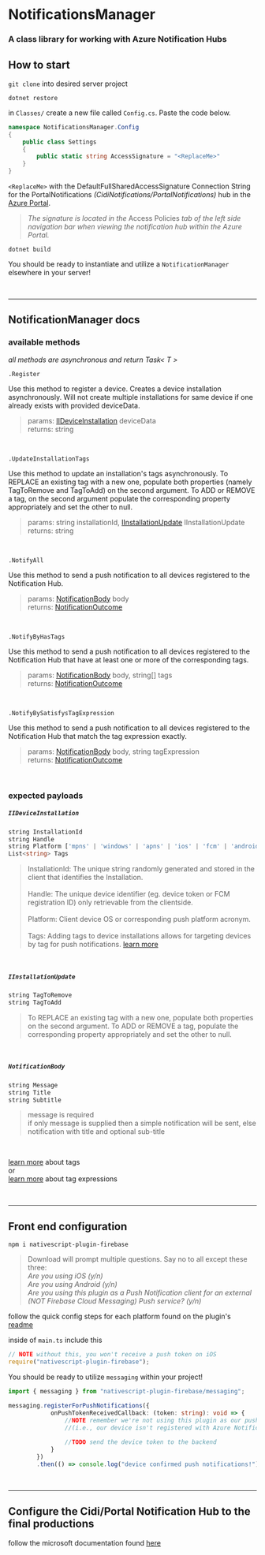 # NotificationsManager
### A class library for working with Azure Notification Hubs

## How to start
`git clone` into desired server project

`dotnet restore`

in `Classes/` create a new file called `Config.cs`. Paste the code below.
```cs
namespace NotificationsManager.Config
{
    public class Settings
    {
        public static string AccessSignature = "<ReplaceMe>"
    }
}
```
`<ReplaceMe>` with the DefaultFullSharedAccessSignature Connection String for the PortalNotifications *(CidiNotifications/PortalNotifications)* hub in the [Azure Portal](https://portal.azure.com/). <br/> 
>*The signature is located in the* Access Policies *tab of the left side navigation bar when viewing the notification hub within the Azure Portal.*

`dotnet build`

You should be ready to instantiate and utilize a `NotificationManager` elsewhere in your server!

<br/>

---
## NotificationManager docs

### available methods
*all methods are asynchronous and return Task< T >*


`.Register`

Use this method to register a device. Creates a device installation asynchronously. Will not create multiple installations for same device if one already exists with provided deviceData. 
>params: [IIDeviceInstallation](https://github.com/porterwilcox/NotificationsManager#IIDeviceInstallation) deviceData <br/>
>returns: string 

<br/>

`.UpdateInstallationTags`

Use this method to update an installation's tags asynchronously. To REPLACE an existing tag with a new one, populate both properties (namely TagToRemove and TagToAdd) on the second argument. To ADD or REMOVE a tag, on the second argument populate the corresponding property appropriately and set the other to null.
>params: string installationId, [IInstallationUpdate](https://github.com/porterwilcox/NotificationsManager#IInstallationUpdate) IInstallationUpdate <br/>
>returns: string 

<br/>

`.NotifyAll`

Use this method to send a push notification to all devices registered to the Notification Hub. 
>params: [NotificationBody](https://github.com/porterwilcox/NotificationsManager#NotificationBody) body <br/>
>returns: [NotificationOutcome](https://docs.microsoft.com/en-us/dotnet/api/microsoft.azure.notificationhubs.notificationoutcome?view=azure-dotnet) 

<br/>

`.NotifyByHasTags`

Use this method to send a push notification to all devices registered to the Notification Hub that have at least one or more of the corresponding tags.
>params: [NotificationBody](https://github.com/porterwilcox/NotificationsManager#NotificationBody) body, string[] tags <br/>
>returns: [NotificationOutcome](https://docs.microsoft.com/en-us/dotnet/api/microsoft.azure.notificationhubs.notificationoutcome?view=azure-dotnet) 

<br/>

`.NotifyBySatisfysTagExpression`

Use this method to send a push notification to all devices registered to the Notification Hub that match the tag expression exactly.
>params: [NotificationBody](https://github.com/porterwilcox/NotificationsManager#NotificationBody) body, string tagExpression <br/>
>returns: [NotificationOutcome](https://docs.microsoft.com/en-us/dotnet/api/microsoft.azure.notificationhubs.notificationoutcome?view=azure-dotnet) 

<br/>

### expected payloads

##### `IIDeviceInstallation`
```typescript
string InstallationId  
string Handle 
string Platform ['mpns' | 'windows' | 'apns' | 'ios' | 'fcm' | 'android']
List<string> Tags 
```
>InstallationId: The unique string randomly generated and stored in the client that identifies the Installation. <br/><br/>
Handle: The unique device identifier (eg. device token or FCM registration ID) only retrievable from the clientside. <br/><br/>
Platform: Client device OS or corresponding push platform acronym. <br/><br/>
Tags: Adding tags to device installations allows for targeting devices by tag for push notifications. [learn more](https://docs.microsoft.com/en-us/azure/notification-hubs/notification-hubs-tags-segment-push-message#tags)

<br/>

##### `IInstallationUpdate`
```typescript
string TagToRemove
string TagToAdd
```
>To REPLACE an existing tag with a new one, populate both properties on the second argument. To ADD or REMOVE a tag, populate the corresponding property appropriately and set the other to null.

<br/>

##### `NotificationBody`
```typescript
string Message
string Title
string Subtitle
```
>message is required <br/>if only message is supplied then a simple notification will be sent, else notification with title and optional sub-title

<br/>

[learn more](https://docs.microsoft.com/en-us/azure/notification-hubs/notification-hubs-tags-segment-push-message#tags) about tags <br/> or <br/> [learn more](https://docs.microsoft.com/en-us/azure/notification-hubs/notification-hubs-tags-segment-push-message#tag-expressions) about tag expressions

<br/>

---
## Front end configuration
 `npm i nativescript-plugin-firebase` <br/>
>Download will prompt multiple questions. Say no to all except these three: <br/>*Are you using iOS (y/n)<br/>Are you using Android (y/n)<br/>Are you using this plugin as a Push Notification client for an external (NOT Firebase Cloud Messaging) Push service? (y/n)*

follow the quick config steps for each platform found on the plugin's [readme](https://github.com/EddyVerbruggen/nativescript-plugin-firebase/blob/master/docs/NON_FIREBASE_MESSAGING.md#setup)

inside of `main.ts` include this
```typescript
// NOTE without this, you won't receive a push token on iOS
require("nativescript-plugin-firebase");
```

You should be ready to utilize `messaging` within your project! 
```typescript 
import { messaging } from "nativescript-plugin-firebase/messaging";

messaging.registerForPushNotifications({
            onPushTokenReceivedCallback: (token: string): void => {
                //NOTE remember we're not using this plugin as our push notification manager 
                //(i.e., our device isn't registered with Azure Notification Hubs yet)               
                
                //TODO send the device token to the backend
            }
        })
        .then(() => console.log("device confirmed push notifications!"))
```

<br/>

---
## Configure the Cidi/Portal Notification Hub to the final productions

follow the microsoft documentation found [here](https://docs.microsoft.com/en-us/azure/notification-hubs/configure-notification-hub-portal-pns-settings?tabs=azure-portal)